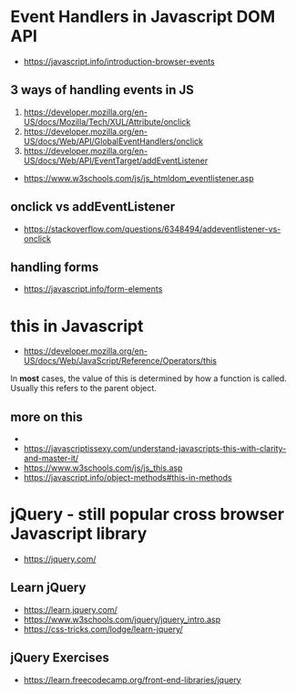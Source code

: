 # Event Handlers in Javascript DOM API

* https://javascript.info/introduction-browser-events

## 3 ways of handling events in JS
1. https://developer.mozilla.org/en-US/docs/Mozilla/Tech/XUL/Attribute/onclick
2. https://developer.mozilla.org/en-US/docs/Web/API/GlobalEventHandlers/onclick
3. https://developer.mozilla.org/en-US/docs/Web/API/EventTarget/addEventListener

* https://www.w3schools.com/js/js_htmldom_eventlistener.asp

## onclick vs addEventListener
* https://stackoverflow.com/questions/6348494/addeventlistener-vs-onclick

## handling forms

* https://javascript.info/form-elements

# this in Javascript

* https://developer.mozilla.org/en-US/docs/Web/JavaScript/Reference/Operators/this

In **most** cases, the value of this is determined by how a function is called. Usually this refers to the parent object. 

## more on this
* 
* https://javascriptissexy.com/understand-javascripts-this-with-clarity-and-master-it/
* https://www.w3schools.com/js/js_this.asp
* https://javascript.info/object-methods#this-in-methods



# jQuery - still popular cross browser Javascript library

* https://jquery.com/

## Learn jQuery
* https://learn.jquery.com/
* https://www.w3schools.com/jquery/jquery_intro.asp
* https://css-tricks.com/lodge/learn-jquery/

## jQuery Exercises
* https://learn.freecodecamp.org/front-end-libraries/jquery

